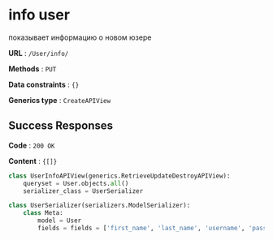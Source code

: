 # info user

показывает информацию о новом юзере

**URL** : `/User/info/`

**Methods** : `PUT`

**Data constraints** : `{}`

**Generics type** : `CreateAPIView`

## Success Responses

**Code** : `200 OK`

**Content** : `{[]}`

```python
class UserInfoAPIView(generics.RetrieveUpdateDestroyAPIView):
    queryset = User.objects.all()
    serializer_class = UserSerializer
```

```python
class UserSerializer(serializers.ModelSerializer):
    class Meta:
        model = User
        fields = fields = ['first_name', 'last_name', 'username', 'passport']
```
